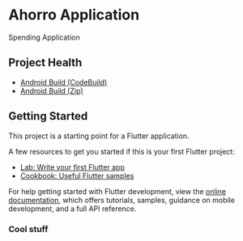 # Ahorro Application

Spending Application

## Project Health

- [Android Build (CodeBuild)](https://eu-west-1.codebuild.aws.amazon.com/project/eyJlbmNyeXB0ZWREYXRhIjoiMDVYV0dsc2V1UW5ORHQvRGJQdzRrQlNQSVNRalJVUEs1S3Z4UUFYYTBjNERiOGtjOXo2eEZOQkp2U3UxRUNuNlBzdWVIb0xsOWkvbHRkd3JuVTR3Ykg4UG1ONmk1REtKNzUzTnpBNkYwNys5ejJBTVJXSTN6dz09IiwiaXZQYXJhbWV0ZXJTcGVjIjoiTzRFWHNNV3ZZWEpsRzFNaCIsIm1hdGVyaWFsU2V0U2VyaWFsIjoxfQ%3D%3D)
- [Android Build (Zip)](https://ahorro-artifacts.s3.eu-west-1.amazonaws.com/test/2025-06-14T17-30/build.zip)

## Getting Started

This project is a starting point for a Flutter application.

A few resources to get you started if this is your first Flutter project:

- [Lab: Write your first Flutter app](https://docs.flutter.dev/get-started/codelab)
- [Cookbook: Useful Flutter samples](https://docs.flutter.dev/cookbook)

For help getting started with Flutter development, view the
[online documentation](https://docs.flutter.dev/), which offers tutorials,
samples, guidance on mobile development, and a full API reference.

### Cool stuff
